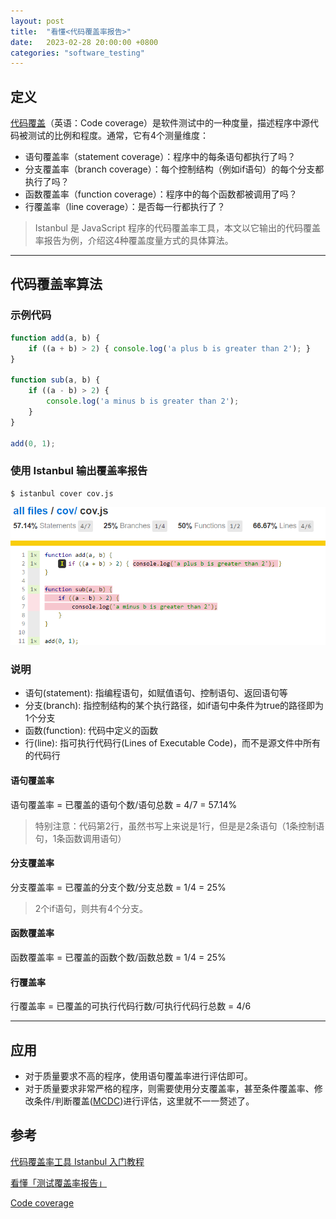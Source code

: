 ```yaml
---
layout: post
title:  "看懂<代码覆盖率报告>"
date:   2023-02-28 20:00:00 +0800
categories: "software_testing"
---
```


## 定义

[代码覆盖](https://en.wikipedia.org/wiki/Code_coverage)（英语：Code coverage）是软件测试中的一种度量，描述程序中源代码被测试的比例和程度。通常，它有4个测量维度：

- 语句覆盖率（statement coverage）：程序中的每条语句都执行了吗？
- 分支覆盖率（branch coverage）：每个控制结构（例如if语句）的每个分支都执行了吗？
- 函数覆盖率（function coverage）：程序中的每个函数都被调用了吗？
- 行覆盖率（line coverage）：是否每一行都执行了？

> Istanbul 是 JavaScript 程序的代码覆盖率工具，本文以它输出的代码覆盖率报告为例，介绍这4种覆盖度量方式的具体算法。

---

## 代码覆盖率算法

### 示例代码

```JavaScript
function add(a, b) {
    if ((a + b) > 2) { console.log('a plus b is greater than 2'); }
}

function sub(a, b) {
    if ((a - b) > 2) {
        console.log('a minus b is greater than 2');
    }
}

add(0, 1);
```

### 使用 Istanbul 输出覆盖率报告

```Shell
$ istanbul cover cov.js
```

![覆盖率](/images/2023.02.28/cov.png)

### 说明

- 语句(statement): 指编程语句，如赋值语句、控制语句、返回语句等
- 分支(branch): 指控制结构的某个执行路径，如if语句中条件为true的路径即为1个分支
- 函数(function): 代码中定义的函数
- 行(line): 指可执行代码行(Lines of Executable Code)，而不是源文件中所有的代码行

#### 语句覆盖率

语句覆盖率 = 已覆盖的语句个数/语句总数 = 4/7 = 57.14%

> 特别注意：代码第2行，虽然书写上来说是1行，但是是2条语句（1条控制语句，1条函数调用语句）

#### 分支覆盖率

分支覆盖率 = 已覆盖的分支个数/分支总数 = 1/4 = 25%

> 2个if语句，则共有4个分支。

#### 函数覆盖率

函数覆盖率 = 已覆盖的函数个数/函数总数 = 1/4 = 25%

#### 行覆盖率

行覆盖率 = 已覆盖的可执行代码行数/可执行代码行总数 = 4/6

---

## 应用

- 对于质量要求不高的程序，使用语句覆盖率进行评估即可。
- 对于质量要求非常严格的程序，则需要使用分支覆盖率，甚至条件覆盖率、修改条件/判断覆盖([MCDC](https://en.wikipedia.org/wiki/Modified_condition/decision_coverage))进行评估，这里就不一一赘述了。

## 参考

[代码覆盖率工具 Istanbul 入门教程](https://www.ruanyifeng.com/blog/2015/06/istanbul.html)

[看懂「测试覆盖率报告」](https://github.com/JChehe/blog/issues/49)

[Code coverage](https://en.wikipedia.org/wiki/Code_coverage)
